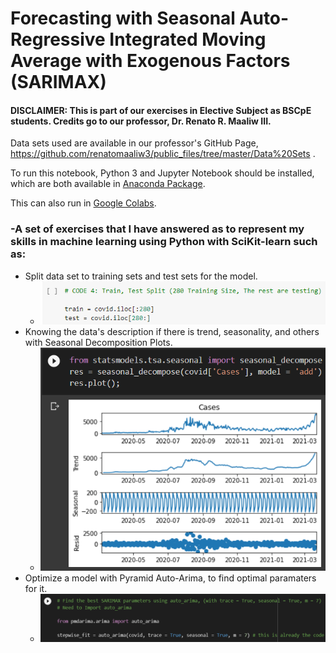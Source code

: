 # Forecasting with Seasonal Auto-Regressive Integrated Moving Average with Exogenous Factors (SARIMAX)
#### DISCLAIMER: This is part of our exercises in Elective Subject as BSCpE students. Credits go to our professor, Dr. Renato R. Maaliw III.
Data sets used are available in our professor's GitHub Page, https://github.com/renatomaaliw3/public_files/tree/master/Data%20Sets .

To run this notebook, Python 3 and Jupyter Notebook should be installed, which are both available in [Anaconda Package](https://www.anaconda.com/products/distribution).

This can also run in [Google Colabs](colab.research.google.com).


### -A set of exercises that I have answered as to represent my skills in machine learning using Python with SciKit-learn such as:
- Split data set to training sets and test sets for the model.
  - ![](images/hab2.png)
- Knowing the data's description if there is trend, seasonality, and others with Seasonal Decomposition Plots.
  - ![](images/show1.png)
- Optimize a model with Pyramid Auto-Arima, to find optimal paramaters for it.
  - ![](images/show2.png)
